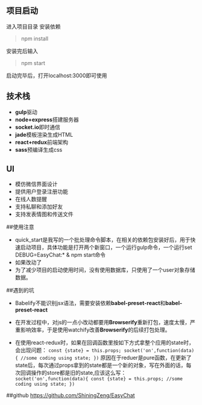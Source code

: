 
## 项目启动

进入项目目录
安装依赖
> npm install

安装完后输入
>npm start

启动完毕后，打开localhost:3000即可使用

## 技术栈
- **gulp**驱动
- **node+express**搭建服务器
- **socket.io**即时通信
- **jade**模板渲染生成HTML
- **react+redux**前端架构
- **sass**预编译生成css

## UI
- 模仿微信界面设计
- 提供用户登录注册功能
- 在线人数提醒
- 支持私聊和添加好友
- 支持发表情图和传送文件

##使用注意
- quick_start是我写的一个批处理命令脚本，在相关的依赖包安装好后，用于快速启动项目，具体功能是打开两个新窗口，一个运行gulp命令，一个运行set DEBUG=EasyChat:* & npm start命令
- 如果改动了
- 为了减少项目的启动使用时间，没有使用数据库，只使用了一个user对象存储数据。

##遇到的坑
- Babelify不能识别jsx语法，需要安装依赖**babel-preset-react**和**babel-preset-react**
- 在开发过程中，对js的一点小改动都要用**Browserify**重新打包，速度太慢，严重影响效率，于是使用watchify改善**Browserify**的后续打包处理。

-	在使用react-redux时，如果在回调函数里按如下方式拿整个应用的state时，会出现问题：
`const {state} = this.props;
socket('on',function(data){
//some coding using state;
})`
原因在于reduer是pure函数，在更新了state后，每次通过props拿到的state都是一个新的对象，写在外面的话，每次回调操作的store都是旧的state,应该这么写：
`socket('on',function(data){
const {state} = this.props;
//some coding using state;
})`

##github
https://github.com/ShiningZeng/EasyChat




